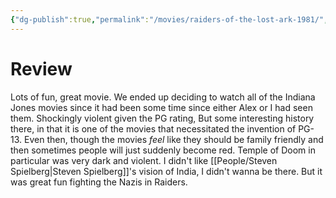 ```yaml
---
{"dg-publish":true,"permalink":"/movies/raiders-of-the-lost-ark-1981/","created":"2024-01-25","updated":"2024-02-26"}
---
```



# Review

Lots of fun, great movie. We ended up deciding to watch all of the Indiana Jones movies since it had been some time since either Alex or I had seen them. Shockingly violent given the PG rating, But some interesting history there, in that it is one of the movies that necessitated the invention of PG-13. Even then, though the movies *feel* like they should be family friendly and then sometimes people will just suddenly become red. Temple of Doom in particular was very dark and violent. I didn't like [[People/Steven Spielberg\|Steven Spielberg]]'s vision of India, I didn't wanna be there. But it was great fun fighting the Nazis in Raiders.
